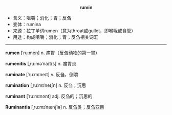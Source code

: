 
**<center>rumin</center>**

- <span class="definition">含义：咀嚼；消化；胃；反刍</span>
- <span class="definition">变体：rumina</span>
- <span class="definition">来源：拉丁单词rumen（意为throat或gullet，即喉咙或食管）</span>
- <span class="definition">用途：构成咀嚼；消化；胃；反刍相关词汇</span>

---

<span class="vocabulary">**rumen**</span> [ˈruːmen] n. 瘤胃（反刍动物的第一胃）  

<span class="vocabulary">**rumenitis**</span> [ˌru:məˈnaɪtɪs] n. 瘤胃炎

<span class="vocabulary">**ruminate**</span> [ˈruːmɪneɪt] v. 反刍，倒嚼

<span class="vocabulary">**rumination**</span> [ˌruːmɪˈneɪʃn] n. 反刍；沉思

<span class="vocabulary">**ruminant**</span> [ˈruːmɪnənt] adj. 反刍的；沉思的

<span class="vocabulary">**Ruminantia**</span> [ˌru:mɪˈnænʃiə] n. 反刍类；反刍亚目

